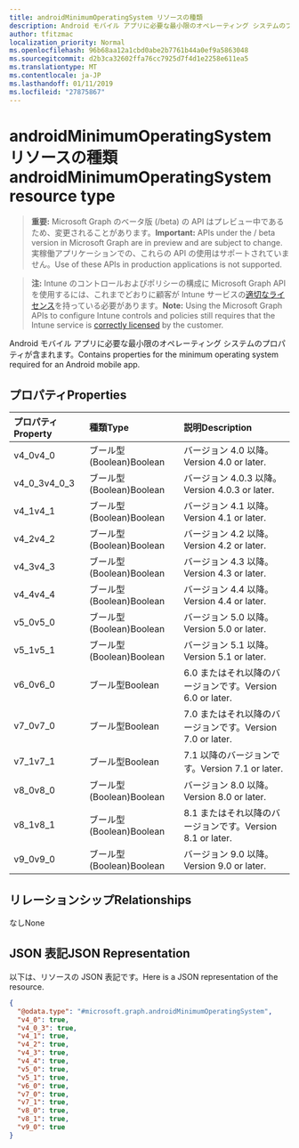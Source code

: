 ```yaml
---
title: androidMinimumOperatingSystem リソースの種類
description: Android モバイル アプリに必要な最小限のオペレーティング システムのプロパティが含まれます。
author: tfitzmac
localization_priority: Normal
ms.openlocfilehash: 96b68aa12a1cbd0abe2b7761b44a0ef9a5863048
ms.sourcegitcommit: d2b3ca32602ffa76cc7925d7f4d1e2258e611ea5
ms.translationtype: MT
ms.contentlocale: ja-JP
ms.lasthandoff: 01/11/2019
ms.locfileid: "27875867"
---
```

# <a name="androidminimumoperatingsystem-resource-type"></a><span data-ttu-id="f6652-103">androidMinimumOperatingSystem リソースの種類</span><span class="sxs-lookup"><span data-stu-id="f6652-103">androidMinimumOperatingSystem resource type</span></span>

> <span data-ttu-id="f6652-104">**重要:** Microsoft Graph のベータ版 (/beta) の API はプレビュー中であるため、変更されることがあります。</span><span class="sxs-lookup"><span data-stu-id="f6652-104">**Important:** APIs under the / beta version in Microsoft Graph are in preview and are subject to change.</span></span> <span data-ttu-id="f6652-105">実稼働アプリケーションでの、これらの API の使用はサポートされていません。</span><span class="sxs-lookup"><span data-stu-id="f6652-105">Use of these APIs in production applications is not supported.</span></span>

> <span data-ttu-id="f6652-106">**注:** Intune のコントロールおよびポリシーの構成に Microsoft Graph API を使用するには、これまでどおりに顧客が Intune サービスの[適切なライセンス](https://go.microsoft.com/fwlink/?linkid=839381)を持っている必要があります。</span><span class="sxs-lookup"><span data-stu-id="f6652-106">**Note:** Using the Microsoft Graph APIs to configure Intune controls and policies still requires that the Intune service is [correctly licensed](https://go.microsoft.com/fwlink/?linkid=839381) by the customer.</span></span>

<span data-ttu-id="f6652-107">Android モバイル アプリに必要な最小限のオペレーティング システムのプロパティが含まれます。</span><span class="sxs-lookup"><span data-stu-id="f6652-107">Contains properties for the minimum operating system required for an Android mobile app.</span></span>
## <a name="properties"></a><span data-ttu-id="f6652-108">プロパティ</span><span class="sxs-lookup"><span data-stu-id="f6652-108">Properties</span></span>
|<span data-ttu-id="f6652-109">プロパティ</span><span class="sxs-lookup"><span data-stu-id="f6652-109">Property</span></span>|<span data-ttu-id="f6652-110">種類</span><span class="sxs-lookup"><span data-stu-id="f6652-110">Type</span></span>|<span data-ttu-id="f6652-111">説明</span><span class="sxs-lookup"><span data-stu-id="f6652-111">Description</span></span>|
|:---|:---|:---|
|<span data-ttu-id="f6652-112">v4_0</span><span class="sxs-lookup"><span data-stu-id="f6652-112">v4_0</span></span>|<span data-ttu-id="f6652-113">ブール型 (Boolean)</span><span class="sxs-lookup"><span data-stu-id="f6652-113">Boolean</span></span>|<span data-ttu-id="f6652-114">バージョン 4.0 以降。</span><span class="sxs-lookup"><span data-stu-id="f6652-114">Version 4.0 or later.</span></span>|
|<span data-ttu-id="f6652-115">v4_0_3</span><span class="sxs-lookup"><span data-stu-id="f6652-115">v4_0_3</span></span>|<span data-ttu-id="f6652-116">ブール型 (Boolean)</span><span class="sxs-lookup"><span data-stu-id="f6652-116">Boolean</span></span>|<span data-ttu-id="f6652-117">バージョン 4.0.3 以降。</span><span class="sxs-lookup"><span data-stu-id="f6652-117">Version 4.0.3 or later.</span></span>|
|<span data-ttu-id="f6652-118">v4_1</span><span class="sxs-lookup"><span data-stu-id="f6652-118">v4_1</span></span>|<span data-ttu-id="f6652-119">ブール型 (Boolean)</span><span class="sxs-lookup"><span data-stu-id="f6652-119">Boolean</span></span>|<span data-ttu-id="f6652-120">バージョン 4.1 以降。</span><span class="sxs-lookup"><span data-stu-id="f6652-120">Version 4.1 or later.</span></span>|
|<span data-ttu-id="f6652-121">v4_2</span><span class="sxs-lookup"><span data-stu-id="f6652-121">v4_2</span></span>|<span data-ttu-id="f6652-122">ブール型 (Boolean)</span><span class="sxs-lookup"><span data-stu-id="f6652-122">Boolean</span></span>|<span data-ttu-id="f6652-123">バージョン 4.2 以降。</span><span class="sxs-lookup"><span data-stu-id="f6652-123">Version 4.2 or later.</span></span>|
|<span data-ttu-id="f6652-124">v4_3</span><span class="sxs-lookup"><span data-stu-id="f6652-124">v4_3</span></span>|<span data-ttu-id="f6652-125">ブール型 (Boolean)</span><span class="sxs-lookup"><span data-stu-id="f6652-125">Boolean</span></span>|<span data-ttu-id="f6652-126">バージョン 4.3 以降。</span><span class="sxs-lookup"><span data-stu-id="f6652-126">Version 4.3 or later.</span></span>|
|<span data-ttu-id="f6652-127">v4_4</span><span class="sxs-lookup"><span data-stu-id="f6652-127">v4_4</span></span>|<span data-ttu-id="f6652-128">ブール型 (Boolean)</span><span class="sxs-lookup"><span data-stu-id="f6652-128">Boolean</span></span>|<span data-ttu-id="f6652-129">バージョン 4.4 以降。</span><span class="sxs-lookup"><span data-stu-id="f6652-129">Version 4.4 or later.</span></span>|
|<span data-ttu-id="f6652-130">v5_0</span><span class="sxs-lookup"><span data-stu-id="f6652-130">v5_0</span></span>|<span data-ttu-id="f6652-131">ブール型 (Boolean)</span><span class="sxs-lookup"><span data-stu-id="f6652-131">Boolean</span></span>|<span data-ttu-id="f6652-132">バージョン 5.0 以降。</span><span class="sxs-lookup"><span data-stu-id="f6652-132">Version 5.0 or later.</span></span>|
|<span data-ttu-id="f6652-133">v5_1</span><span class="sxs-lookup"><span data-stu-id="f6652-133">v5_1</span></span>|<span data-ttu-id="f6652-134">ブール型 (Boolean)</span><span class="sxs-lookup"><span data-stu-id="f6652-134">Boolean</span></span>|<span data-ttu-id="f6652-135">バージョン 5.1 以降。</span><span class="sxs-lookup"><span data-stu-id="f6652-135">Version 5.1 or later.</span></span>|
|<span data-ttu-id="f6652-136">v6_0</span><span class="sxs-lookup"><span data-stu-id="f6652-136">v6_0</span></span>|<span data-ttu-id="f6652-137">ブール型</span><span class="sxs-lookup"><span data-stu-id="f6652-137">Boolean</span></span>|<span data-ttu-id="f6652-138">6.0 またはそれ以降のバージョンです。</span><span class="sxs-lookup"><span data-stu-id="f6652-138">Version 6.0 or later.</span></span>|
|<span data-ttu-id="f6652-139">v7_0</span><span class="sxs-lookup"><span data-stu-id="f6652-139">v7_0</span></span>|<span data-ttu-id="f6652-140">ブール型</span><span class="sxs-lookup"><span data-stu-id="f6652-140">Boolean</span></span>|<span data-ttu-id="f6652-141">7.0 またはそれ以降のバージョンです。</span><span class="sxs-lookup"><span data-stu-id="f6652-141">Version 7.0 or later.</span></span>|
|<span data-ttu-id="f6652-142">v7_1</span><span class="sxs-lookup"><span data-stu-id="f6652-142">v7_1</span></span>|<span data-ttu-id="f6652-143">ブール型</span><span class="sxs-lookup"><span data-stu-id="f6652-143">Boolean</span></span>|<span data-ttu-id="f6652-144">7.1 以降のバージョンです。</span><span class="sxs-lookup"><span data-stu-id="f6652-144">Version 7.1 or later.</span></span>|
|<span data-ttu-id="f6652-145">v8_0</span><span class="sxs-lookup"><span data-stu-id="f6652-145">v8_0</span></span>|<span data-ttu-id="f6652-146">ブール型 (Boolean)</span><span class="sxs-lookup"><span data-stu-id="f6652-146">Boolean</span></span>|<span data-ttu-id="f6652-147">バージョン 8.0 以降。</span><span class="sxs-lookup"><span data-stu-id="f6652-147">Version 8.0 or later.</span></span>|
|<span data-ttu-id="f6652-148">v8_1</span><span class="sxs-lookup"><span data-stu-id="f6652-148">v8_1</span></span>|<span data-ttu-id="f6652-149">ブール型 (Boolean)</span><span class="sxs-lookup"><span data-stu-id="f6652-149">Boolean</span></span>|<span data-ttu-id="f6652-150">8.1 またはそれ以降のバージョンです。</span><span class="sxs-lookup"><span data-stu-id="f6652-150">Version 8.1 or later.</span></span>|
|<span data-ttu-id="f6652-151">v9_0</span><span class="sxs-lookup"><span data-stu-id="f6652-151">v9_0</span></span>|<span data-ttu-id="f6652-152">ブール型 (Boolean)</span><span class="sxs-lookup"><span data-stu-id="f6652-152">Boolean</span></span>|<span data-ttu-id="f6652-153">バージョン 9.0 以降。</span><span class="sxs-lookup"><span data-stu-id="f6652-153">Version 9.0 or later.</span></span>|

## <a name="relationships"></a><span data-ttu-id="f6652-154">リレーションシップ</span><span class="sxs-lookup"><span data-stu-id="f6652-154">Relationships</span></span>
<span data-ttu-id="f6652-155">なし</span><span class="sxs-lookup"><span data-stu-id="f6652-155">None</span></span>
## <a name="json-representation"></a><span data-ttu-id="f6652-156">JSON 表記</span><span class="sxs-lookup"><span data-stu-id="f6652-156">JSON Representation</span></span>
<span data-ttu-id="f6652-157">以下は、リソースの JSON 表記です。</span><span class="sxs-lookup"><span data-stu-id="f6652-157">Here is a JSON representation of the resource.</span></span>
<!-- {
  "blockType": "resource",
  "@odata.type": "microsoft.graph.androidMinimumOperatingSystem"
}
-->
``` json
{
  "@odata.type": "#microsoft.graph.androidMinimumOperatingSystem",
  "v4_0": true,
  "v4_0_3": true,
  "v4_1": true,
  "v4_2": true,
  "v4_3": true,
  "v4_4": true,
  "v5_0": true,
  "v5_1": true,
  "v6_0": true,
  "v7_0": true,
  "v7_1": true,
  "v8_0": true,
  "v8_1": true,
  "v9_0": true
}
```






